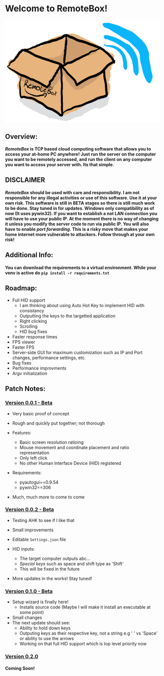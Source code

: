 # Welcome to RemoteBox!
![RemoteBox](https://github.com/Loganius-II/RemoteBox/blob/main/IMG_1877.jpeg)
## Overview:
#### *RemoteBox* is TCP based cloud computing software that allows you to access your at-home PC anywhere! Just run the server on the computer you want to be remotely accessed, and run the client on any computer you want to access your server with. Its that simple.

## DISCLAIMER

#### *RemoteBox* should be used with care and responsibility. I am not responsible for any **illegal** activities or use of this software. Use it at your own **risk**. This software is still in **BETA** stages so there is still much work to be done. Stay tuned in for updates. **Windows only compatibility** as of now (It uses pywin32). If you want to establish a not LAN connection you will have to use your public IP. At the moment there is no way of changing it unless you modify the server code to run via public IP. You will also have to enable *port forwarding*. This is a risky move that makes your home internet more vulnerable to attackers. Follow through at your own risk!

## Additional Info:

#### You can download the requirements to a virtual environment. While your venv is active do `pip install -r requirements.txt`

## Roadmap:
- Full HID support
  - I am thinking about using Auto Hot Key to implement HID with consistancy
  - Outputting the keys to the targetted application
  - Right clicking
  - Scrolling
  - HID bug fixes
- Faster response times
- FPS viewer
- Faster FPS
- Server-side GUI for maximum customization such as IP and Port changes, performance settings, etc.
- Bug fixes
- Performance improvments
- Argv initialization

## Patch Notes:

### [Version 0.0.1 - Beta](src/0.0.1/)
- Very basic proof of concept
- Rough and quickly put together; not thorough
- Features:
    - Basic screen resolution ratioing
    - Mouse movement and coordinate placement and ratio representation
    - Only left click
    - No other Human Interface Device (HID) registered

- Requirements:
   - pyautogui==0.9.54
   - pywin32==306
- Much, much more to come 
to come 

### [Version 0.0.2 - Beta](src/0.0.2/)
 - Testing AHK to see if I like that
 - Small improvements
 - Editable `Settings.json` file
 - HID inputs:
   - The target computer outputs abc...
   - *Special keys* such as space and shift type as 'Shift'
   - This will be fixed in the future

 - More updates in the works! Stay tuned!

 ### [Version 0.1.0 - Beta](src/0.1.0/RemoteBoxSetup.exe)
 - Setup wizard is finally here!
   - Installs source code (Maybe I will make it install an executable at some point)
 - Small changes
 - The next update should see:
    - Ability to hold down keys
    - Outputing keys as their respective key, not a string e.g ' ' vs 'Space' or ability to use the arrows
    - Working on that full HID support which is top level priority now

### [Version 0.2.0]()
#### Coming Soon!